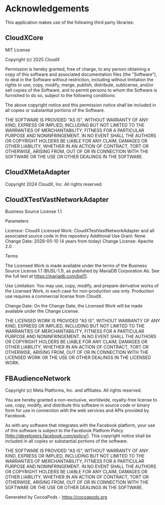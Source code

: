 # Acknowledgements
This application makes use of the following third party libraries:

## CloudXCore

MIT License

Copyright (c) 2025 CloudX

Permission is hereby granted, free of charge, to any person obtaining a copy
of this software and associated documentation files (the "Software"), to deal
in the Software without restriction, including without limitation the rights
to use, copy, modify, merge, publish, distribute, sublicense, and/or sell
copies of the Software, and to permit persons to whom the Software is
furnished to do so, subject to the following conditions:

The above copyright notice and this permission notice shall be included in all
copies or substantial portions of the Software.

THE SOFTWARE IS PROVIDED "AS IS", WITHOUT WARRANTY OF ANY KIND, EXPRESS OR
IMPLIED, INCLUDING BUT NOT LIMITED TO THE WARRANTIES OF MERCHANTABILITY,
FITNESS FOR A PARTICULAR PURPOSE AND NONINFRINGEMENT. IN NO EVENT SHALL THE
AUTHORS OR COPYRIGHT HOLDERS BE LIABLE FOR ANY CLAIM, DAMAGES OR OTHER
LIABILITY, WHETHER IN AN ACTION OF CONTRACT, TORT OR OTHERWISE, ARISING FROM,
OUT OF OR IN CONNECTION WITH THE SOFTWARE OR THE USE OR OTHER DEALINGS IN THE
SOFTWARE. 

## CloudXMetaAdapter

Copyright 2024 CloudX, Inc. All rights reserved.

## CloudXTestVastNetworkAdapter

Business Source License 1.1

Parameters

Licensor: CloudX
Licensed Work: CloudXTestVastNetworkAdapter and all associated source code in this repository
Additional Use Grant: None
Change Date: 2028-05-10 (4 years from today)
Change License: Apache 2.0

Terms

The Licensed Work is made available under the terms of the Business Source License 1.1 (BUSL-1.1), as published by MariaDB Corporation Ab. See the full text at https://mariadb.com/bsl11.

Use Limitation: You may use, copy, modify, and prepare derivative works of the Licensed Work, in each case for non-production use only. Production use requires a commercial license from CloudX.

Change Date: On the Change Date, the Licensed Work will be made available under the Change License.

THE LICENSED WORK IS PROVIDED "AS IS", WITHOUT WARRANTY OF ANY KIND, EXPRESS OR IMPLIED, INCLUDING BUT NOT LIMITED TO THE WARRANTIES OF MERCHANTABILITY, FITNESS FOR A PARTICULAR PURPOSE AND NONINFRINGEMENT. IN NO EVENT SHALL THE AUTHORS OR COPYRIGHT HOLDERS BE LIABLE FOR ANY CLAIM, DAMAGES OR OTHER LIABILITY, WHETHER IN AN ACTION OF CONTRACT, TORT OR OTHERWISE, ARISING FROM, OUT OF OR IN CONNECTION WITH THE LICENSED WORK OR THE USE OR OTHER DEALINGS IN THE LICENSED WORK.


## FBAudienceNetwork

Copyright (c) Meta Platforms, Inc. and affiliates. All rights reserved.

You are hereby granted a non-exclusive, worldwide, royalty-free license to use,
copy, modify, and distribute this software in source code or binary form for use
in connection with the web services and APIs provided by Facebook.

As with any software that integrates with the Facebook platform, your use of
this software is subject to the Facebook Platform Policy
[http://developers.facebook.com/policy/]. This copyright notice shall be
included in all copies or substantial portions of the software.

THE SOFTWARE IS PROVIDED "AS IS", WITHOUT WARRANTY OF ANY KIND, EXPRESS OR
IMPLIED, INCLUDING BUT NOT LIMITED TO THE WARRANTIES OF MERCHANTABILITY, FITNESS
FOR A PARTICULAR PURPOSE AND NONINFRINGEMENT. IN NO EVENT SHALL THE AUTHORS OR
COPYRIGHT HOLDERS BE LIABLE FOR ANY CLAIM, DAMAGES OR OTHER LIABILITY, WHETHER
IN AN ACTION OF CONTRACT, TORT OR OTHERWISE, ARISING FROM, OUT OF OR IN
CONNECTION WITH THE SOFTWARE OR THE USE OR OTHER DEALINGS IN THE SOFTWARE.

Generated by CocoaPods - https://cocoapods.org
